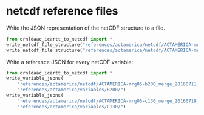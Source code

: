 # netcdf reference files

Write the JSON representation of the netCDF structure to a file.

```python
from ornldaac_icartt_to_netcdf import *
write_netcdf_file_structure("references/actamerica/netcdf/ACTAMERICA-mrg05-b200_merge_20160711_R0.nc")
write_netcdf_file_structure("references/actamerica/netcdf/ACTAMERICA-mrg05-c130_merge_20160718_R3.nc")
```

Write a reference JSON for every netCDF variable:

```python
from ornldaac_icartt_to_netcdf import *
write_variable_jsons(
    "references/actamerica/netcdf/ACTAMERICA-mrg05-b200_merge_20160711_R0.json", 
    "references/actamerica/variables/B200/")
write_variable_jsons(
    "references/actamerica/netcdf/ACTAMERICA-mrg05-c130_merge_20160718_R3.json", 
    "references/actamerica/variables/C130/")

```